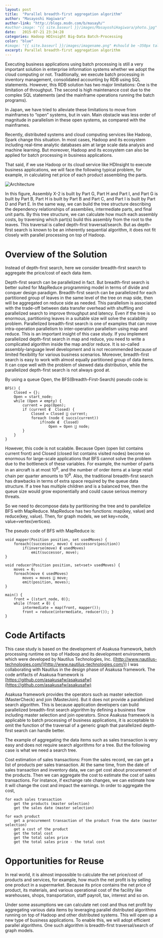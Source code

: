 ```yaml
---
layout: post
title:  "Parallel breadth-first aggregation algorithm"
author: "Masayoshi Hagiwara"
author-link: "http://blogs.msdn.com/b/masayh/"
#author-image: "{{ site.baseurl }}/images/MasayoshiHagiwara/photo.jpg" //should be square dimensions
date:   2015-07-21 23:34:28
categories: Hadoop HDInsight Big-Data Batch-Processing
color: "blue"
#image: "{{ site.baseurl }}/images/imagename.png" #should be ~350px tall
excerpt: Parallel breadth-first aggregation algorithm
---
```


Executing business applications using batch processing is still a very important solution in enterprise information systems whether we adopt the cloud computing or not. Traditionally, we execute batch processing in inventory management, consolidated accounting by RDB using SQL statements. However, this RDB solution has two major limitations: One is the limitation of throughput. The second is high maintenance cost due to the complex SQL statements (and the mainframe operations running the batch programs).

In Japan, we have tried to alleviate these limitations to move from mainframes to “open” systems, but in vain. Main obstacle was less order of magnitude in parallelism in these open systems, as compared with the mainframes.

Recently, distributed systems and cloud computing services like Hadoop, Spark change this situation. In most cases, Hadoop and its ecosystem including real-time analytic databases aim at large scale data analysis and machine learning. But moreover, Hadoop and its ecosystem can also be applied for batch processing in business applications.

That said, if we use Hadoop or its cloud service like HDInsight to execute business applications, we will face the following typical problem, for example, in calculating net price of each product assembling the parts.

![Architecture]({{site.baseurl}}/images/2015-07-21-Parallel-breadth-first-aggregation-algorithm_images/image001.jpg)

In this figure, Assembly X-2 is built by Part G, Part H and Part I, and Part G is built by Part B, Part H is built by Part B and Part C, and Part I is built by Part D and Part E. In the same way, we can build the tree structure describing the dependency relationships of assemblies, intermediate parts, and final unit parts. By this tree structure, we can calculate how much each assembly costs, by traversing which part(s) build this assembly from the root to the leaves. This traversal is called depth-first traversal/search. But as depth-first search is known to be an inherently sequential algorithm, it does not fit closely with parallel processing on top of Hadoop.

# Overview of the Solution

Instead of depth-first search, here we consider breadth-first search to aggregate the price/cost of each data item.

Depth-first search can be parallelized in fact. But breadth-first search is better suited for MapReduce programming model in terms of divide and conquer design paradigm. Breadth-first search can be parallelized for each partitioned group of leaves in the same level of the tree on map side, then will be aggregated on reduce side as needed. This parallelism is associated with the trade-off between data transfer overhead with shuffling and parallelized search to improve throughput and latency. Even if the tree is so enormous, partitioning leaves in a suitable size will solve the scalability problem. Parallelized breadth-first search is one of examples that can move intra-operation parallelism to inter-operation parallelism using map and reduce. This is an important insight of this case study. If you implement parallelized depth-first search in map and reduce, you need to write a complicated algorithm inside the map and/or reduce. It is so-called assembly-language level development and is not recommended because of limited flexibility for various business scenarios. Moreover, breadth-first search is easy to work with almost equally partitioned group of data items. It can cope well with the problem of skewed data distribution, while the parallelized depth-first search is not always good at.

By using a queue Open, the BFS(Breadth-First-Search) pseudo code is:

```
BFS() {
	Closed = {};
	Open = start_node;
	while (Open ≠ empty) {
		current = pop(Open);
		if (current ∉  Closed) {
			Closed = Closed ⋃ current;
			foreach (node ∈ succs(current))
				if(node ∉  Closed)
					Open = Open ⋃ node;
		}
	}
}
```

However, this code is not scalable. Because Open (open list contains current front) and Closed (closed list contains visited nodes) become so enormous for large-scale applications that BFS cannot solve the problem due to the bottleneck of these variables. For example, the number of parts in an aircraft is at most 10<sup>6</sup>, and the number of order items at a large retail chain per quarter amounts to 10<sup>9</sup>.  Also, the traditional breadth-first search has drawbacks in terms of extra space required by the queue data structure. If a tree has multiple children and is a balanced tree, then the queue size would grow exponentially and could cause serious memory threats.

So we need to decompose data by partitioning the tree and to parallelize BFS with MapReduce. MapReduce has two functions: map(key, value) and reduce(key, value). Then, for graph models, we set key=node, value=vertex(vertices).

The pseudo code of BFS with MapReduce is:

```
void mapper(Position position, set usedMoves) {
	foreach((successor, move) ∈ successors(position))
		if(inverse(move) ∉ usedMoves)
			emit(successor, move);
}

void reducer(Position position, set<set> usedMoves) {
	moves = 0;
	foreach(move ∈ usedMoves)
		moves = moves ⋃ move;
		emit(position, moves);
}

main() {
	front = {(start_node, 0)};
	while (front ≠ 0) {
		intermediate = map(front, mapper());
		front = reduce(intermediate, reducer()); }
}
```

# Code Artifacts

This case study is based on the development of Asakusa framework, batch processing runtime on top of Hadoop and its development environments which were developed by Nautilus Technologies, Inc. ([http://www.nautilus-technologies.com/](http://www.nautilus-technologies.com/)) I was collaborating with Nautilus in the design phase of Asakusa framework. The code artifacts of Asakusa framework is [https://github.com/asakusafw/asakusafw](https://github.com/asakusafw/asakusafw)

Asakusa framework provides the operators such as master selection (MasterCheck) and join (MasterJoin). But it does not provide a parallelized search algorithm. This is because application developers can build parallelized breadth-first search algorithm by defining a business flow including master selection and join operators. Since Asakusa framework is applicable to batch processing of business applications, it is acceptable to omit the function of the traversal of a generic graph that parallelized depth-first search can handle better.

The example of aggregating the data items such as sales transaction is very easy and does not require search algorithms for a tree. But the following case is what we need a search tree.

Cost estimation of sales transactions: From the sales record, we can get a list of products per sales transaction. At the same time, from the date of sales transaction and inventory data, we can get cost about procurement of the products. Then we can aggregate the cost to estimate the cost of sales transactions. For instance, if exchange rate changes, we can estimate how it will change the cost and impact the earnings. In order to aggregate the cost,

```
for each sales transaction
	get the products (master selection)
	get the sales date (master selection)

for each product
	get a procurement transaction of the product from the date (master selection)
	get a cost of the product
	get the total cost
	get the total sales price
	get the total sales price - the total cost
```

# Opportunities for Reuse

In real world, it is almost impossible to calculate the net price/cost of products and services, for example, how much the net profit is by selling one product in a supermarket. Because its price contains the net price of product, its materials, and various operational cost of the facility like warehouses, shops, transportation, staff payroll, tax, interest and so on.

Under some assumptions we can calculate net cost and thus net profit by aggregating various data items by leveraging parallel distributed algorithms running on top of Hadoop and other distributed systems. This will open up a new type of business applications. To enable this, we will adopt efficient parallel algorithms. One such algorithm is breadth-first traversal/search of graph models.